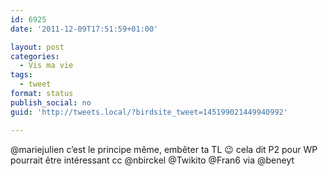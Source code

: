 ```yaml
---
id: 6925
date: '2011-12-09T17:51:59+01:00'

layout: post
categories:
  - Vis ma vie
tags:
  - tweet
format: status
publish_social: no
guid: 'http://tweets.local/?birdsite_tweet=145199021449940992'

---
```


@mariejulien c’est le principe même, embêter ta TL 😉 cela dit P2 pour WP pourrait être intéressant cc @nbirckel @Twikito @Fran6 via @beneyt